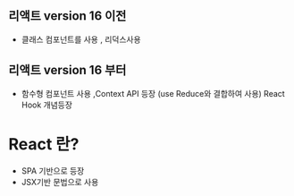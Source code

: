 ## 리액트 version 16 이전
- 클래스 컴포넌트를 사용 , 리덕스사용

## 리액트 version 16 부터
- 함수형 컴포넌트 사용 ,Context API 등장 (use Reduce와 결합하여 사용) React Hook 개념등장


# React 란?
- SPA 기반으로 등장 
- JSX기반 문법으로 사용 
 